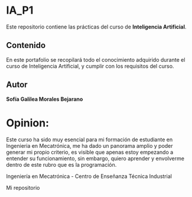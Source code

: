 # IA_P1

Este repositorio contiene las prácticas del curso de **Inteligencia Artificial**.

## Contenido
En este portafolio se recopilará todo el conocimiento adquirido durante el curso de Inteligencia Artificial, y cumplir con los requisitos del curso. 

## Autor
**Sofía Galilea Morales Bejarano**  
# Opinion: 
Este curso ha sido muy esencial para mi formación de estudiante en Ingenieria en Mecatrónica, me ha dado un panorama amplio y poder generar mi propio criterio, es visible que apenas estoy empezando a entender su funcionamiento, sin embargo, quiero aprender y envolverme dentro de este rubro que es la programación. 

Ingeniería en Mecatrónica - Centro de Enseñanza Técnica Industrial

Mi repositorio
